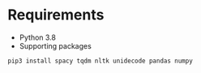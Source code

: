 # Requirements

* Python 3.8
* Supporting packages
```
pip3 install spacy tqdm nltk unidecode pandas numpy
```
